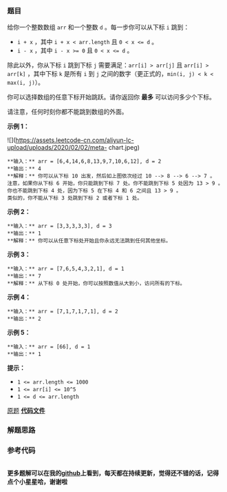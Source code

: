 ### 题目
给你一个整数数组 `arr` 和一个整数 `d` 。每一步你可以从下标 `i` 跳到：

  * `i + x` ，其中 `i + x < arr.length` 且 `0 < x <= d` 。
  * `i - x` ，其中 `i - x >= 0` 且 `0 < x <= d` 。

除此以外，你从下标 `i` 跳到下标 `j` 需要满足：`arr[i] > arr[j]` 且 `arr[i] > arr[k]` ，其中下标 `k`
是所有 `i` 到 `j` 之间的数字（更正式的，`min(i, j) < k < max(i, j)`）。

你可以选择数组的任意下标开始跳跃。请你返回你 **最多**  可以访问多少个下标。

请注意，任何时刻你都不能跳到数组的外面。



**示例 1：**

![](https://assets.leetcode-cn.com/aliyun-lc-upload/uploads/2020/02/02/meta-
chart.jpeg)

    
    
    **输入：** arr = [6,4,14,6,8,13,9,7,10,6,12], d = 2
    **输出：** 4
    **解释：** 你可以从下标 10 出发，然后如上图依次经过 10 --> 8 --> 6 --> 7 。
    注意，如果你从下标 6 开始，你只能跳到下标 7 处。你不能跳到下标 5 处因为 13 > 9 。你也不能跳到下标 4 处，因为下标 5 在下标 4 和 6 之间且 13 > 9 。
    类似的，你不能从下标 3 处跳到下标 2 或者下标 1 处。
    

**示例 2：**

    
    
    **输入：** arr = [3,3,3,3,3], d = 3
    **输出：** 1
    **解释：** 你可以从任意下标处开始且你永远无法跳到任何其他坐标。
    

**示例 3：**

    
    
    **输入：** arr = [7,6,5,4,3,2,1], d = 1
    **输出：** 7
    **解释：** 从下标 0 处开始，你可以按照数值从大到小，访问所有的下标。
    

**示例 4：**

    
    
    **输入：** arr = [7,1,7,1,7,1], d = 2
    **输出：** 2
    

**示例 5：**

    
    
    **输入：** arr = [66], d = 1
    **输出：** 1
    



**提示：**

  * `1 <= arr.length <= 1000`
  * `1 <= arr[i] <= 10^5`
  * `1 <= d <= arr.length`

[原题](https://leetcode-cn.com/problems/jump-game-v/)    **[代码文件]()**


### 解题思路




### 参考代码

```go


```




**更多题解可以在我的[github](https://github.com/LZH139/leetcode_Go)上看到，每天都在持续更新，觉得还不错的话，记得点个小星星哈，谢谢啦**
